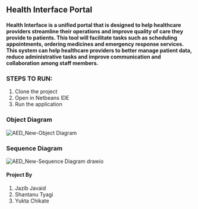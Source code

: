## Health Interface Portal

#### Health Interface is a unified portal that is designed to help healthcare providers streamline their operations and improve quality of care they provide to patients. This tool will facilitate tasks such as scheduling appointments, ordering medicines and emergency response services. This system can help healthcare providers to better manage patient data, reduce administrative tasks and improve communication and collaboration among staff members.

### STEPS TO RUN:

1. Clone the project
2. Open in Netbeans IDE
3. Run the application


### Object Diagram

![AED_New-Object Diagram](https://user-images.githubusercontent.com/113114087/206941275-0c637b8d-f44a-4dbe-bbbc-a857d1d16b94.jpg)

### Sequence Diagram

![AED_New-Sequence Diagram drawio](https://user-images.githubusercontent.com/113114087/206941363-417b1d41-8071-4066-a6f0-81f18555a9c9.png)



#### Project By
1. Jazib Javaid
2. Shantanu Tyagi
3. Yukta Chikate
